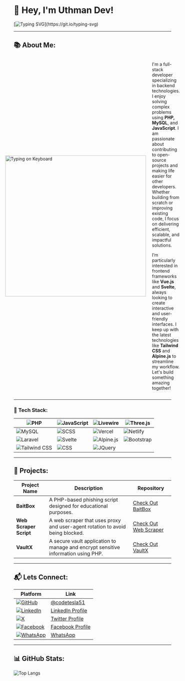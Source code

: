 # 👋 Hey, I'm Uthman Dev!

[![Typing SVG](https://readme-typing-svg.herokuapp.com?size=32&duration=4000&color=008afa&lines=Full+Stack+Developer;Backend+Specialist;Let's+Build+Something+Great!)](https://git.io/typing-svg)

---

## 📚 **About Me**:

<div style="display: flex; align-items: center; justify-content: center;">
  <div style="margin-right: 20px;">
    <img src="https://media4.giphy.com/media/26tn33aiTi1jkl6H6/giphy.gif?cid=6c09b9523h12jzbpazg3ac32ccr2qppjlfzn1w4qpaecfof0&ep=v1_internal_gif_by_id&rid=giphy.gif&ct=g" alt="Typing on Keyboard" width="450px" />
  </div>
  <div>
    <p>I'm a full-stack developer specializing in backend technologies. I enjoy solving complex problems using <strong>PHP, MySQL</strong>, and <strong>JavaScript</strong>. I am passionate about contributing to open-source projects and making life easier for other developers. Whether building from scratch or improving existing code, I focus on delivering efficient, scalable, and impactful solutions.</p>
    <p>I’m particularly interested in frontend frameworks like <strong>Vue.js</strong> and <strong>Svelte</strong>, always looking to create interactive and user-friendly interfaces. I keep up with the latest technologies like <strong>Tailwind CSS</strong> and <strong>Alpine.js</strong> to streamline my workflow. Let's build something amazing together!</p>
  </div>
</div>

---

### 🔧 **Tech Stack:**

| ![PHP](https://img.shields.io/badge/PHP-777BB4?style=for-the-badge&logo=php&logoColor=white)  | ![JavaScript](https://img.shields.io/badge/JavaScript-F7DF1E?style=for-the-badge&logo=javascript&logoColor=black) | ![Livewire](https://img.shields.io/badge/Livewire-4E56A6?style=for-the-badge&logo=livewire&logoColor=white) | ![Three.js](https://img.shields.io/badge/Three.js-000000?style=for-the-badge&logo=three.js&logoColor=white)  |
|--------------------------------|----------------------------------------------------|--------------------------------------------------|----------------------------------------------|
| ![MySQL](https://img.shields.io/badge/MySQL-4479A1?style=for-the-badge&logo=mysql&logoColor=white)  | ![SCSS](https://img.shields.io/badge/SCSS-CC6699?style=for-the-badge&logo=sass&logoColor=white) | ![Vercel](https://img.shields.io/badge/Vercel-000000?style=for-the-badge&logo=vercel&logoColor=white) | ![Netlify](https://img.shields.io/badge/Netlify-00C7B7?style=for-the-badge&logo=netlify&logoColor=white) |
| ![Laravel](https://img.shields.io/badge/Laravel-FF2D20?style=for-the-badge&logo=laravel&logoColor=white) | ![Svelte](https://img.shields.io/badge/Svelte-FF3E00?style=for-the-badge&logo=svelte&logoColor=white) | ![Alpine.js](https://img.shields.io/badge/Alpine.js-8BC0D0?style=for-the-badge&logo=alpine.js&logoColor=white) | ![Bootstrap](https://img.shields.io/badge/Bootstrap-563D7C?style=for-the-badge&logo=bootstrap&logoColor=white) |
| ![Tailwind CSS](https://img.shields.io/badge/Tailwind_CSS-38B2AC?style=for-the-badge&logo=tailwind-css&logoColor=white) | ![CSS](https://img.shields.io/badge/CSS3-1572B6?style=for-the-badge&logo=css3&logoColor=white) | ![JQuery](https://img.shields.io/badge/JQuery-0769AD?style=for-the-badge&logo=jquery&logoColor=white) |  |


---

## 💼 **Projects**:

| **Project Name**                                                                                      | **Description**                                                                                          | **Repository**                           |
|-------------------------------------------------------------------------------------------------------|----------------------------------------------------------------------------------------------------------|------------------------------------------|
| **BaitBox**                                                                                            | A PHP-based phishing script designed for educational purposes.                                            | [Check Out BaitBox](https://github.com/codetesla51/web-scraper) |
| **Web Scraper Script**                                                                                 | A web scraper that uses proxy and user-agent rotation to avoid being blocked.                              | [Check Out Web Scraper](https://github.com/codetesla51/web-scraper) |
| **VaultX**                                                                                             | A secure vault application to manage and encrypt sensitive information using PHP.                         | [Check Out VaultX](https://github.com/codetesla51/vaultx) |

---

## 📬 **Lets Connect**:
| **Platform** | **Link** |
|--------------|----------|
| [![GitHub](https://img.shields.io/badge/GitHub-181717?style=for-the-badge&logo=github&logoColor=white)](https://github.com/codetesla51) | [@codetesla51](https://github.com/codetesla51) |
| [![LinkedIn](https://img.shields.io/badge/LinkedIn-0077B5?style=for-the-badge&logo=linkedin&logoColor=white)](https://linkedin.com/in/your-linkedin-profile) | [LinkedIn Profile](https://linkedin.com/in/your-linkedin-profile) |
| [![X](https://img.shields.io/badge/X-1DA1F2?style=for-the-badge&logo=twitter&logoColor=white)](https://x.com/oladele56481?t=KIfYsIyRIobDWhMnYTYTfA&s=09) | [Twitter Profile](https://x.com/oladele56481?t=KIfYsIyRIobDWhMnYTYTfA&s=09) |
| [![Facebook](https://img.shields.io/badge/Facebook-1877F2?style=for-the-badge&logo=facebook&logoColor=white)](https://www.facebook.com/profile.php?id=100089196350154) | [Facebook Profile](https://www.facebook.com/profile.php?id=100089196350154) |
| [![WhatsApp](https://img.shields.io/badge/WhatsApp-25D366?style=for-the-badge&logo=whatsapp&logoColor=white)](https://wa.link/6jqex1) | [WhatsApp](https://wa.link/6jqex1) |


---

## 📊 GitHub Stats:
![Top Langs](https://github-readme-stats.vercel.app/api/top-langs/?username=codetesla51&layout=compact&theme=radical)
